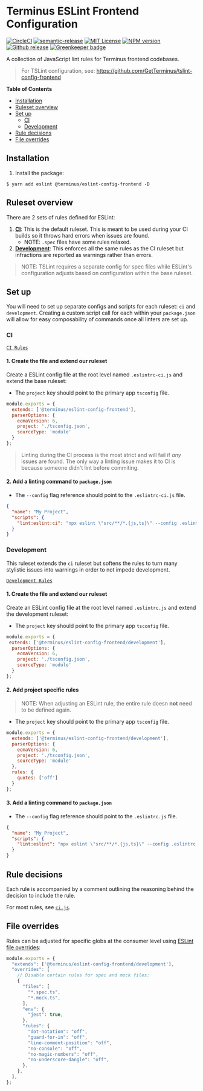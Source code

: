 <h1>Terminus ESLint Frontend Configuration</h1>

[![CircleCI][circle-badge]][circle-link]
[![semantic-release][semantic-release-badge]][semantic-release]
[![MIT License][license-image]][license-url]
[![NPM version][npm-version-image]][npm-url]
[![Github release][gh-release-badge]][gh-releases]
[![Greenkeeper badge][greenkeeper-badge]][greenkeeper-url]

A collection of JavaScript lint rules for Terminus frontend codebases.

> For TSLint configuration, see: https://github.com/GetTerminus/tslint-config-frontend


<!-- START doctoc generated TOC please keep comment here to allow auto update -->
<!-- DON'T EDIT THIS SECTION, INSTEAD RE-RUN doctoc TO UPDATE -->
**Table of Contents**

- [Installation](#installation)
- [Ruleset overview](#ruleset-overview)
- [Set up](#set-up)
  - [CI](#ci)
  - [Development](#development)
- [Rule decisions](#rule-decisions)
- [File overrides](#file-overrides)

<!-- END doctoc generated TOC please keep comment here to allow auto update -->


## Installation


1. Install the package:

```
$ yarn add eslint @terminus/eslint-config-frontend -D
```


## Ruleset overview

There are 2 sets of rules defined for ESLint:

1. **[CI](#CI)**: This is the default ruleset. This is meant to be used during your CI builds so it throws hard errors when issues are
   found.
    - NOTE: `.spec` files have some rules relaxed.
2. **[Development](#Development)**: This enforces all the same rules as the CI ruleset but infractions are reported as warnings rather than
   errors.

> NOTE: TSLint requires a separate config for spec files while ESLint's configuration adjusts based on configuration within the base
> ruleset.


## Set up

You will need to set up separate configs and scripts for each ruleset: `ci` and `development`. Creating a custom script call for each within
your `package.json` will allow for easy composability of commands once all linters are set up.

### CI

[`CI Rules`](./ci.js)

#### 1. Create the file and extend our ruleset

Create a ESLint config file at the root level named `.eslintrc-ci.js` and extend the base ruleset:

- The `project` key should point to the primary app `tsconfig` file.

```javascript
module.exports = {
  extends: ['@terminus/eslint-config-frontend'],
  parserOptions: {
    ecmaVersion: 6,
    project: './tsconfig.json',
    sourceType: 'module'
  }
};
```

> Linting during the CI process is the most strict and will fail if _any_ issues are found. The only way a linting issue makes it to CI is
> because someone didn't lint before commiting.

#### 2. Add a linting command to `package.json`

- The `--config` flag reference should point to the `.eslintrc-ci.js` file.

```json
{
  "name": "My Project",
  "scripts": {
    "lint:eslint:ci": "npx eslint \"src/**/*.{js,ts}\" --config .eslintrc-ci.js"
  }
}
```


### Development

This ruleset extends the `ci` ruleset but softens the rules to turn many stylistic issues into warnings in order to not impede development.

[`Development Rules`](./development.js)

#### 1. Create the file and extend our ruleset

Create an ESLint config file at the root level named `.eslintrc.js` and extend the development ruleset:

- The `project` key should point to the primary app `tsconfig` file.

```javascript
module.exports = {
 extends: ['@terminus/eslint-config-frontend/development'],
  parserOptions: {
    ecmaVersion: 6,
    project: './tsconfig.json',
    sourceType: 'module'
  }
};
```

#### 2. Add project specific rules

> NOTE: When adjusting an ESLint rule, the entire rule doesn **not** need to be defined again.

- The `project` key should point to the primary app `tsconfig` file.

```javascript
module.exports = {
  extends: ['@terminus/eslint-config-frontend/development'],
  parserOptions: {
    ecmaVersion: 6,
    project: './tsconfig.json',
    sourceType: 'module'
  },
  rules: {
    quotes: ['off']
  }
};
```

#### 3. Add a linting command to `package.json`

- The `--config` flag reference should point to the `.eslintrc.js` file.

```json
{
  "name": "My Project",
  "scripts": {
    "lint:eslint": "npx eslint \"src/**/*.{js,ts}\" --config .eslintrc.js"
  }
}
```


## Rule decisions

Each rule is accompanied by a comment outlining the reasoning behind the decision to include the rule.

For most rules, see [`ci.js`](./ci.js).

## File overrides

Rules can be adjusted for specific globs at the consumer level using [ESLint file overrides][eslint-file-overrides]:

```javascript
module.exports = {
  "extends": ['@terminus/eslint-config-frontend/development'],
  "overrides": [
    // Disable certain rules for spec and mock files:
    {
      "files": [
        "*.spec.ts",
        "*.mock.ts",
      ],
      "env": {
        "jest": true,
      },
      "rules": {
        "dot-notation": "off",
        "guard-for-in": "off",
        "line-comment-position": "off",
        "no-console": "off",
        "no-magic-numbers": "off",
        "no-underscore-dangle": "off",
      },
    },
  ],
};
```



<!--
  LINKS
-->

<!-- BADGES -->
[circle-badge]:           https://circleci.com/gh/GetTerminus/eslint-config-frontend/tree/release.svg?style=shield
[npm-version-image]:      http://img.shields.io/npm/v/@terminus/eslint-config-frontend.svg
[semantic-release-badge]: https://img.shields.io/badge/%20%20%F0%9F%93%A6%F0%9F%9A%80-semantic--release-e10079.svg
[license-image]:          http://img.shields.io/badge/license-MIT-blue.svg
[gh-release-badge]:       https://img.shields.io/github/release/GetTerminus/eslint-config-frontend.svg
[gh-releases]:            https://github.com/GetTerminus/eslint-config-frontend/releases/
[circle-link]:            https://circleci.com/gh/GetTerminus/eslint-config-frontend/tree/release
[semantic-release]:       https://github.com/semantic-release/semantic-release
[npm-url]:                https://npmjs.org/package/@terminus/eslint-config-frontend
[license-url]:            https://github.com/GetTerminus/eslint-config-frontend/blob/release/LICENSE
[greenkeeper-badge]:      https://badges.greenkeeper.io/GetTerminus/eslint-config-frontend.svg
[greenkeeper-url]:        https://greenkeeper.io/
[eslint-file-overrides]:  https://eslint.org/docs/user-guide/configuring#disabling-rules-only-for-a-group-of-files
